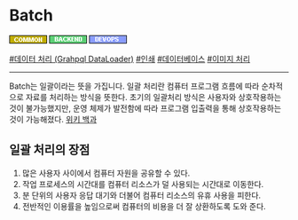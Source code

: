 # Batch

![Common](../../2TAT1C/Label_Common.png)
![Backend](../../2TAT1C/Label_Backend.png)
![Devops](../../2TAT1C/Label_Devops.png)

<a href="https://github.com/graphql/dataloader">#데이터 처리 (Grahpql DataLoader)</a>
<a href="">#인쇄</a>
<a href="https://datar.tistory.com/entry/%EB%B0%B0%EC%B9%98-%EC%9E%91%EC%97%85%EC%9D%B4%EB%9E%80#:~:text=%EC%9D%80%ED%96%89%EC%9D%98%20%EC%A0%95%EC%82%B0%EC%9E%91%EC%97%85%EA%B3%BC,%EC%84%9C%EB%B9%84%EC%8A%A4%EB%A5%BC%20%EA%B0%9C%EB%B0%9C%ED%95%B4%EC%95%BC%ED%95%9C%EB%8B%A4.">#데이터베이스</a>
<a href="https://jehyunlee.github.io/2020/01/31/ImageJ-tutorial-7-Batch/">#이미지 처리</a>

---

Batch는 일괄이라는 뜻을 가집니다. 일괄 처리란 컴퓨터 프로그램 흐름에 따라 순차적으로 자료를 처리하는 방식을 뜻한다. 초기의 일괄처리 방식은 사용자와 상호작용하는 것이 불가능했지만, 운영 체제가 발전함에 따라 프로그램 입출력을 통해 상호작용하는 것이 가능해졌다. <a href="https://ko.wikipedia.org/wiki/%EC%9D%BC%EA%B4%84_%EC%B2%98%EB%A6%AC">위키 백과</a>

## 일괄 처리의 장점
1. 많은 사용자 사이에서 컴퓨터 자원을 공유할 수 있다.
2. 작업 프로세스의 시간대를 컴퓨터 리소스가 덜 사용되는 시간대로 이동한다.
3. 분 단위의 사용자 응답 대기와 더불어 컴퓨터 리소스의 유휴 사용을 피한다.
4. 전반적인 이용률을 높임으로써 컴퓨터의 비용을 더 잘 상환하도록 도와 준다.
